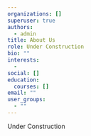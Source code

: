 ```yaml
---
organizations: []
superuser: true
authors:
  - admin
title: About Us
role: Under Construction
bio: ""
interests:
  - 
social: []
education:
  courses: []
email: ""
user_groups:
  - ""
---
```

Under Construction
